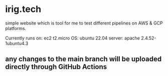 # irig.tech

simple website which is tool for me to test different pipelines on AWS & GCP platforms.

Currently runs on:
ec2 t2.micro
OS: ubuntu 22.04
server: apache 2.4.52-1ubuntu4.3

any changes to the main branch will be uploaded directly through GitHub Actions
-----
